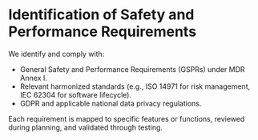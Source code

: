 # Identification of Safety and Performance Requirements

We identify and comply with:

- General Safety and Performance Requirements (GSPRs) under MDR Annex I.
- Relevant harmonized standards (e.g., ISO 14971 for risk management, IEC 62304 for software lifecycle).
- GDPR and applicable national data privacy regulations.

Each requirement is mapped to specific features or functions, reviewed during planning, and validated through testing.

